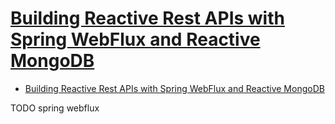 # [Building Reactive Rest APIs with Spring WebFlux and Reactive MongoDB](https://www.callicoder.com/reactive-rest-apis-spring-webflux-reactive-mongo/)

- [Building Reactive Rest APIs with Spring WebFlux and Reactive MongoDB](#building-reactive-rest-apis-with-spring-webflux-and-reactive-mongodb)
















TODO spring webflux